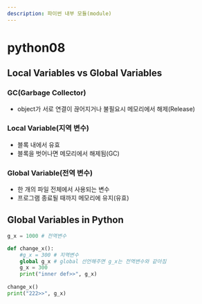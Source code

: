 ```yaml
---
description: 파이썬 내부 모듈(module)
---
```


# python08

## Local Variables vs Global Variables

### GC\(Garbage Collector\)

* object가 서로 연결이 끊어지거나 불필요시 메모리에서 해제\(Release\)

### Local Variable\(지역 변수\)

* 블록 내에서 유효
* 블록을 벗어나면 메모리에서 해제됨\(GC\)

### Global Variable\(전역 변수\)

* 한 개의 파일 전체에서 사용되는 변수
* 프로그램 종료될 때까지 메모리에 유지\(유효\)

## Global Variables in Python

```python
g_x = 1000 # 전역변수

def change_x():
    #g_x = 300 # 지역변수
    global g_x # global 선언해주면 g_x는 전역변수와 같아짐
    g_x = 300
    print("inner def>>", g_x)
    
change_x()
print("222>>", g_x)
```

